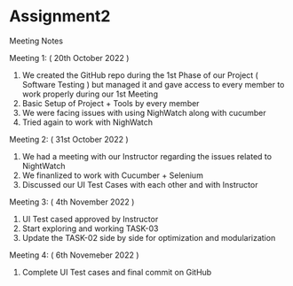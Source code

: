 # Assignment2
Meeting Notes

Meeting 1: ( 20th October 2022 )
1) We created the GitHub repo during the 1st Phase of our Project ( Software Testing ) but managed it and gave access to every member to work properly during our 1st Meeting
2) Basic Setup of Project + Tools by every member
3) We were facing issues with using NighWatch along with cucumber 
4) Tried again to work with NighWatch 

Meeting 2: ( 31st October 2022 )
1) We had a meeting with our Instructor regarding the issues related to NightWatch
2) We finanlized to work with Cucumber + Selenium 
3) Discussed our UI Test Cases with each other and with Instructor 

Meeting 3: ( 4th November 2022 )
1) UI Test cased approved by Instructor 
2) Start exploring and working TASK-03
3) Update the TASK-02 side by side for optimization and modularization 

Meeting 4: ( 6th Novemeber 2022 ) 
1) Complete UI Test cases and final commit on GitHub
